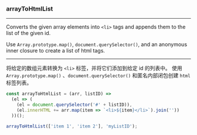 ### arrayToHtmlList

------------

Converts the given array elements into `<li>` tags and appends them to the list of the given id.

Use `Array.prototype.map()`, `document.querySelector()`, and an anonymous inner closure to create a list of html tags.

------------

将给定的数组元素转换为 `<li>` 标签，并将它们添加到给定 id 的列表中。
使用 `Array.prototype.map()` 、`document.querySelector()` 和匿名内部闭包创建 `html` 标签列表。

```js
const arrayToHtmlList = (arr, listID) =>
  (el => (
    (el = document.querySelector('#' + listID)),
    (el.innerHTML += arr.map(item => `<li>${item}</li>`).join(''))
  ))();
```

```js
arrayToHtmlList(['item 1', 'item 2'], 'myListID');
```
